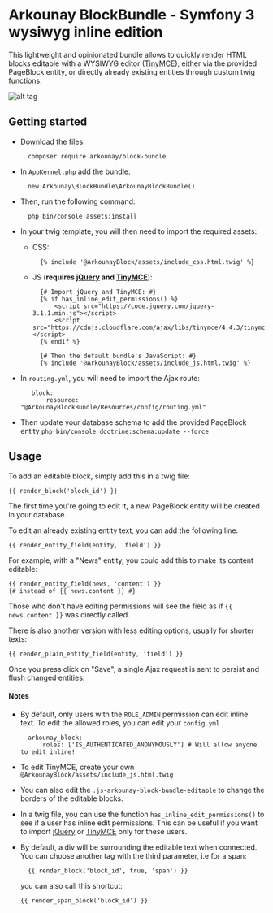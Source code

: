 # Arkounay BlockBundle - Symfony 3 wysiwyg inline edition

This lightweight and opinionated bundle allows to quickly render HTML blocks editable with a WYSIWYG editor ([TinyMCE](https://www.tinymce.com/)), either via the provided PageBlock entity, or directly already existing entities through custom twig functions.

![alt tag](http://outerark.com/symfony/arkounay_block_bundle.png)


## Getting started

- Download the files:
        
        composer require arkounay/block-bundle

- In `AppKernel.php` add the bundle:
        
        new Arkounay\BlockBundle\ArkounayBlockBundle()

- Then, run the following command:
     
        php bin/console assets:install 
      
- In your twig template, you will then need to import the required assets:
    
    - CSS:
        
            {% include '@ArkounayBlock/assets/include_css.html.twig' %}

    - JS (**requires [jQuery](https://jquery.com/) and [TinyMCE](https://www.tinymce.com/)**):
    
            {# Import jQuery and TinyMCE: #}
            {% if has_inline_edit_permissions() %}
                <script src="https://code.jquery.com/jquery-3.1.1.min.js"></script>
                <script src="https://cdnjs.cloudflare.com/ajax/libs/tinymce/4.4.3/tinymce.min.js"></script>
            {% endif %}
               
            {# Then the default bundle's JavaScript: #}
            {% include '@ArkounayBlock/assets/include_js.html.twig' %}

- In `routing.yml`, you will need to import the Ajax route:
        
         block:
             resource: "@ArkounayBlockBundle/Resources/config/routing.yml"
           
- Then update your database schema to add the provided PageBlock entity `php bin/console doctrine:schema:update --force`
        
## Usage
        
To add an editable block, simply add this in a twig file:

    {{ render_block('block_id') }}
    
The first time you're going to edit it, a new PageBlock entity will be created in your database.
    
To edit an already existing entity text, you can add the following line: 

    {{ render_entity_field(entity, 'field') }}
    
For example, with a "News" entity, you could add this to make its content editable:
    
    {{ render_entity_field(news, 'content') }}
    {# instead of {{ news.content }} #}
    
Those who don't have editing permissions will see the field as if `{{ news.content }}` was directly called.

There is also another version with less editing options, usually for shorter texts:
 
    {{ render_plain_entity_field(entity, 'field') }}
    
Once you press click on "Save", a single Ajax request is sent to persist and flush changed entities.

#### Notes
- By default, only users with the `ROLE_ADMIN` permission can edit inline text. To edit the allowed roles, you can edit your `config.yml`
        
        arkounay_block:
            roles: ['IS_AUTHENTICATED_ANONYMOUSLY'] # Will allow anyone to edit inline!
          
- To edit TinyMCE, create your own `@ArkounayBlock/assets/include_js.html.twig`

- You can also edit the `.js-arkounay-block-bundle-editable` to change the borders of the editable blocks.

- In a twig file, you can use the function `has_inline_edit_permissions()` to see if a user has inline edit permissions. This can be useful if you want to import [jQuery](https://jquery.com/) or [TinyMCE](https://www.tinymce.com/) only for these users.

- By default, a div will be surrounding the editable text when connected. You can choose another tag with the third parameter, i.e for a span:

        {{ render_block('block_id', true, 'span') }}
 
  you can also call this shortcut:
   
      {{ render_span_block('block_id') }}
